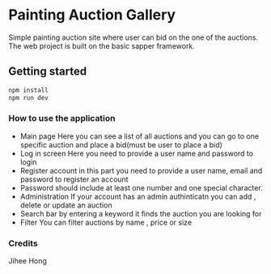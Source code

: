 # Painting Auction Gallery

Simple painting auction site where user can bid on the one of the auctions.
The web project is built on the basic sapper framework.

## Getting started

```bash
npm install
npm run dev
```

### How to use the application

- Main page Here you can see a list of all auctions and you can go
  to one specific auction and place a bid(must be user to place a bid)
- Log in screen Here you need to provide a user name and password to login
- Register account in this part you need to provide a user name, email and password to register an account
- Password should include at least one number and one special character.
- Administration If your account has an admin authinticatn you can add , delete or update an auction
- Search bar by entering a keyword it finds the auction you are looking for
- Filter You can filter auctions by name , price or size

### Credits

Jihee Hong
